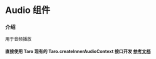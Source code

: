 # Audio 组件

### 介绍

用于音频播放

#### 直接使用 Taro 现有的 Taro.createInnerAudioContext 接口开发 [参考文档](https://taro-docs.jd.com/docs/apis/media/audio/createInnerAudioContext)
